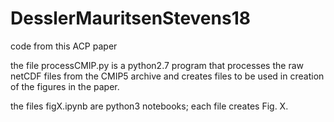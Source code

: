 # DesslerMauritsenStevens18
code from this ACP paper

the file processCMIP.py is a python2.7 program that processes the raw netCDF files from the CMIP5 archive and creates
files to be used in creation of the figures in the paper.

the files figX.ipynb are python3 notebooks; each file creates Fig. X.
